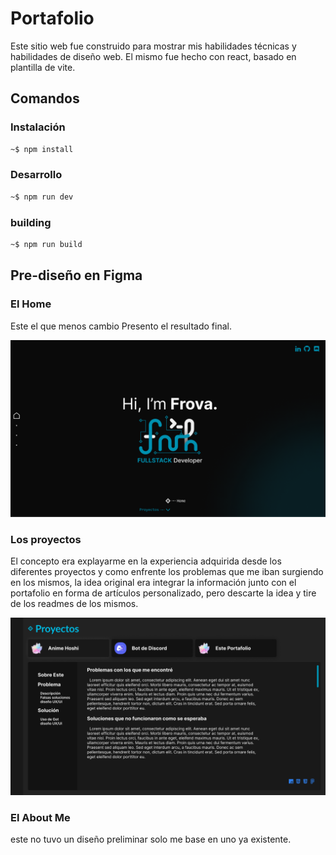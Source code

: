 # Portafolio
Este sitio web fue construido para mostrar mis habilidades técnicas y habilidades de diseño web.
El mismo fue hecho con react, basado en plantilla de vite.
## Comandos
### Instalación
``` bash
~$ npm install
```
### Desarrollo
``` bash
~$ npm run dev
```
### building
``` bash
~$ npm run build
```
## Pre-diseño en Figma
### El Home
Este el que menos cambio Presento el resultado final.<br>

![captura del Home](./resources/home.png)

### Los proyectos
El concepto era explayarme en la experiencia adquirida desde los diferentes proyectos y como enfrente los problemas que me iban surgiendo en los mismos, la idea original era integrar la información junto con el portafolio en forma de artículos personalizado, pero descarte la idea y tire de los readmes de los mismos.<br>

![captura del proyecto](./resources/Proyecto.png)

### El About Me
este no tuvo un diseño preliminar solo me base en uno ya existente.
